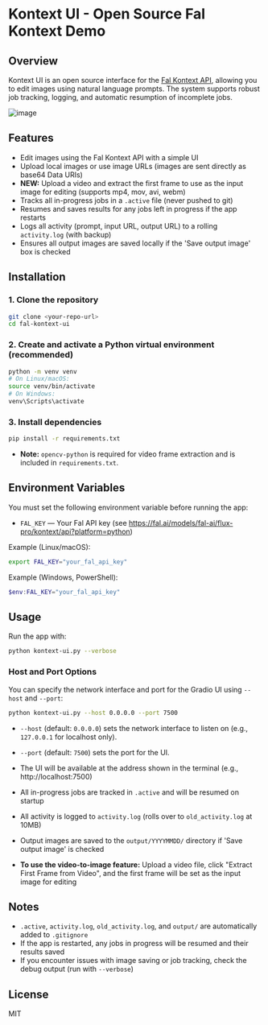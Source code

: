 # Kontext UI - Open Source Fal Kontext Demo

## Overview

Kontext UI is an open source interface for the [Fal Kontext API](https://fal.ai/models/fal-ai/flux-pro/kontext/api?platform=python), allowing you to edit images using natural language prompts. The system supports robust job tracking, logging, and automatic resumption of incomplete jobs.

![image](https://github.com/user-attachments/assets/5751424a-9202-4bf2-80a8-7b3f5eecbffa)


## Features
- Edit images using the Fal Kontext API with a simple UI
- Upload local images or use image URLs (images are sent directly as base64 Data URIs)
- **NEW:** Upload a video and extract the first frame to use as the input image for editing (supports mp4, mov, avi, webm)
- Tracks all in-progress jobs in a `.active` file (never pushed to git)
- Resumes and saves results for any jobs left in progress if the app restarts
- Logs all activity (prompt, input URL, output URL) to a rolling `activity.log` (with backup)
- Ensures all output images are saved locally if the 'Save output image' box is checked

## Installation

### 1. Clone the repository
```sh
git clone <your-repo-url>
cd fal-kontext-ui
```

### 2. Create and activate a Python virtual environment (recommended)
```sh
python -m venv venv
# On Linux/macOS:
source venv/bin/activate
# On Windows:
venv\Scripts\activate
```

### 3. Install dependencies
```sh
pip install -r requirements.txt
```

- **Note:** `opencv-python` is required for video frame extraction and is included in `requirements.txt`.

## Environment Variables

You must set the following environment variable before running the app:

- `FAL_KEY` — Your Fal API key (see https://fal.ai/models/fal-ai/flux-pro/kontext/api?platform=python)

Example (Linux/macOS):
```sh
export FAL_KEY="your_fal_api_key"
```

Example (Windows, PowerShell):
```powershell
$env:FAL_KEY="your_fal_api_key"
```

## Usage

Run the app with:
```sh
python kontext-ui.py --verbose
```

### Host and Port Options
You can specify the network interface and port for the Gradio UI using `--host` and `--port`:

```sh
python kontext-ui.py --host 0.0.0.0 --port 7500
```
- `--host` (default: `0.0.0.0`) sets the network interface to listen on (e.g., `127.0.0.1` for localhost only).
- `--port` (default: `7500`) sets the port for the UI.

- The UI will be available at the address shown in the terminal (e.g., http://localhost:7500)
- All in-progress jobs are tracked in `.active` and will be resumed on startup
- All activity is logged to `activity.log` (rolls over to `old_activity.log` at 10MB)
- Output images are saved to the `output/YYYYMMDD/` directory if 'Save output image' is checked
- **To use the video-to-image feature:** Upload a video file, click "Extract First Frame from Video", and the first frame will be set as the input image for editing

## Notes
- `.active`, `activity.log`, `old_activity.log`, and `output/` are automatically added to `.gitignore`
- If the app is restarted, any jobs in progress will be resumed and their results saved
- If you encounter issues with image saving or job tracking, check the debug output (run with `--verbose`)

## License
MIT
